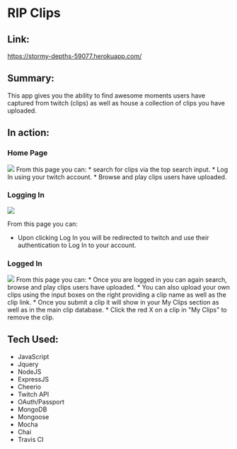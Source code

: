 # RIP Clips

## Link:
https://stormy-depths-59077.herokuapp.com/

## Summary:
This app gives you the ability to find awesome moments users have captured from twitch (clips) as well as house a collection of clips you have uploaded.

## In action:
### Home Page
<img src='https://raw.githubusercontent.com/kuwood/top-clips/master/readme_images/Home_page_1_2.jpg'>
From this page you can: 
* search for clips via the top search input.
* Log In using your twitch account.
* Browse and play clips users have uploaded.

### Logging In
<img src='https://raw.githubusercontent.com/kuwood/top-clips/master/readme_images/twitch_auth.png'>

From this page you can: 
* Upon clicking Log In you will be redirected to twitch and use their authentication to Log In to your account.

### Logged In
<img src='https://raw.githubusercontent.com/kuwood/top-clips/master/readme_images/logged_in_1_2.jpg'>
From this page you can: 
* Once you are logged in you can again search, browse and play clips users have uploaded.
* You can also upload your own clips using the input boxes on the right providing a clip name as well as the clip link.
* Once you submit a clip it will show in your My Clips section as well as in the main clip database.
* Click the red X on a clip in "My Clips" to remove the clip.


## Tech Used:
* JavaScript
* Jquery
* NodeJS
* ExpressJS
* Cheerio
* Twitch API
* OAuth/Passport
* MongoDB
* Mongoose
* Mocha
* Chai
* Travis CI
